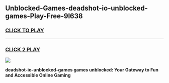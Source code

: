 
## Unblocked-Games-deadshot-io-unblocked-games-Play-Free-9l638
<h3>
<a href="https://premium76.site?title=deadshot-io-unblocked-games&ref=17A">CLICK TO PLAY</a></h3>
<hr>

<h3>
<a href="https://premium76.site?title=deadshot-io-unblocked-games&ref=17A">CLICK 2 PLAY</a>
  
</h3>

<a href="https://premium76.site?title=deadshot-io-unblocked-games&ref=17A"><img src="https://clearcache.store/games.png"></a>


**deadshot-io-unblocked-games games unblocked: Your Gateway to Fun and Accessible Online Gaming**
